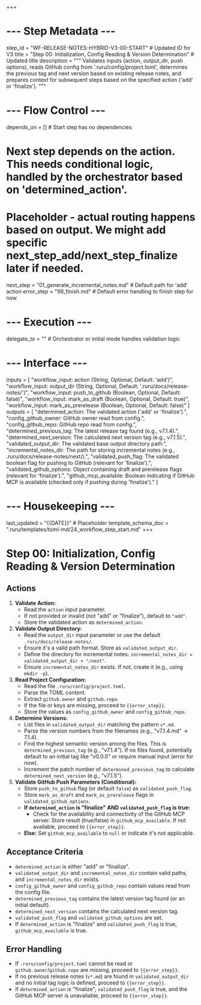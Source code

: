+++
# --- Step Metadata ---
step_id = "WF-RELEASE-NOTES-HYBRID-V3-00-START" # Updated ID for V3
title = "Step 00: Initialization, Config Reading & Version Determination" # Updated title
description = """
Validates inputs (action, output_dir, push options), reads GitHub config from '.ruru/config/project.toml',
determines the previous tag and next version based on existing release notes,
and prepares context for subsequent steps based on the specified action ('add' or 'finalize').
"""

# --- Flow Control ---
depends_on = [] # Start step has no dependencies
# Next step depends on the action. This needs conditional logic, handled by the orchestrator based on 'determined_action'.
# Placeholder - actual routing happens based on output. We might add specific next_step_add/next_step_finalize later if needed.
next_step = "01_generate_incremental_notes.md" # Default path for 'add' action
error_step = "99_finish.md" # Default error handling to finish step for now

# --- Execution ---
delegate_to = "" # Orchestrator or initial mode handles validation logic

# --- Interface ---
inputs = [
    "workflow_input: action (String, Optional, Default: 'add')",
    "workflow_input: output_dir (String, Optional, Default: '.ruru/docs/release-notes/')",
    "workflow_input: push_to_github (Boolean, Optional, Default: false)",
    "workflow_input: mark_as_draft (Boolean, Optional, Default: true)",
    "workflow_input: mark_as_prerelease (Boolean, Optional, Default: false)"
]
outputs = [
    "determined_action: The validated action ('add' or 'finalize').",
    "config_github_owner: GitHub owner read from config.",
    "config_github_repo: GitHub repo read from config.",
    "determined_previous_tag: The latest release tag found (e.g., v7.1.4).",
    "determined_next_version: The calculated next version tag (e.g., v7.1.5).",
    "validated_output_dir: The validated base output directory path.",
    "incremental_notes_dir: The path for storing incremental notes (e.g., .ruru/docs/release-notes/next/).",
    "validated_push_flag: The validated boolean flag for pushing to GitHub (relevant for 'finalize').",
    "validated_github_options: Object containing draft and prerelease flags (relevant for 'finalize').",
    "github_mcp_available: Boolean indicating if GitHub MCP is available (checked only if pushing during 'finalize')."
]

# --- Housekeeping ---
last_updated = "{{DATE}}" # Placeholder
template_schema_doc = ".ruru/templates/toml-md/24_workflow_step_start.md"
+++

# Step 00: Initialization, Config Reading & Version Determination

## Actions

1.  **Validate Action:**
    *   Read the `action` input parameter.
    *   If not provided or invalid (not "add" or "finalize"), default to `"add"`.
    *   Store the validated action as `determined_action`.
2.  **Validate Output Directory:**
    *   Read the `output_dir` input parameter or use the default `.ruru/docs/release-notes/`.
    *   Ensure it's a valid path format. Store as `validated_output_dir`.
    *   Define the directory for incremental notes: `incremental_notes_dir = validated_output_dir + "/next"`.
    *   Ensure `incremental_notes_dir` exists. If not, create it (e.g., using `mkdir -p`).
3.  **Read Project Configuration:**
    *   Read the file `.ruru/config/project.toml`.
    *   Parse the TOML content.
    *   Extract `github.owner` and `github.repo`.
    *   If the file or keys are missing, proceed to `{{error_step}}`.
    *   Store the values as `config_github_owner` and `config_github_repo`.
4.  **Determine Versions:**
    *   List files in `validated_output_dir` matching the pattern `v*.md`.
    *   Parse the version numbers from the filenames (e.g., "v7.1.4.md" -> 7.1.4).
    *   Find the highest semantic version among the files. This is `determined_previous_tag` (e.g., "v7.1.4"). If no files found, potentially default to an initial tag like "v0.0.0" or require manual input (error for now).
    *   Increment the patch number of `determined_previous_tag` to calculate `determined_next_version` (e.g., "v7.1.5").
5.  **Validate GitHub Push Parameters (Conditional):**
    *   Store `push_to_github` flag (or default `false`) as `validated_push_flag`.
    *   Store `mark_as_draft` and `mark_as_prerelease` flags in `validated_github_options`.
    *   **If `determined_action` is "finalize" AND `validated_push_flag` is true:**
        *   Check for the availability and connectivity of the GitHub MCP server. Store result (true/false) in `github_mcp_available`. If not available, proceed to `{{error_step}}`.
    *   **Else:** Set `github_mcp_available` to `null` or indicate it's not applicable.

## Acceptance Criteria

*   `determined_action` is either "add" or "finalize".
*   `validated_output_dir` and `incremental_notes_dir` contain valid paths, and `incremental_notes_dir` exists.
*   `config_github_owner` and `config_github_repo` contain values read from the config file.
*   `determined_previous_tag` contains the latest version tag found (or an initial default).
*   `determined_next_version` contains the calculated next version tag.
*   `validated_push_flag` and `validated_github_options` are set.
*   If `determined_action` is "finalize" and `validated_push_flag` is true, `github_mcp_available` is true.

## Error Handling

*   If `.ruru/config/project.toml` cannot be read or `github.owner`/`github.repo` are missing, proceed to `{{error_step}}`.
*   If no previous release notes (`v*.md`) are found in `validated_output_dir` and no initial tag logic is defined, proceed to `{{error_step}}`.
*   If `determined_action` is "finalize", `validated_push_flag` is true, and the GitHub MCP server is unavailable, proceed to `{{error_step}}`.
